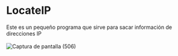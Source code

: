 # LocateIP
Este es un pequeño programa que sirve para sacar información de direcciones IP<br><br>
![Captura de pantalla (506)](https://user-images.githubusercontent.com/79738875/110410556-4b0ad800-8046-11eb-8f85-22f930ac66fb.png)
